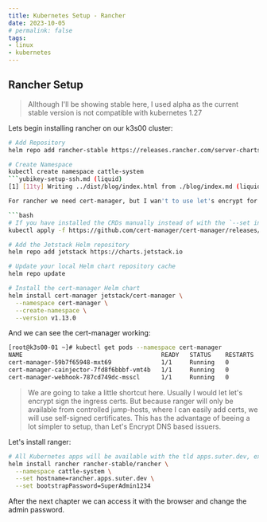 ```yaml
---
title: Kubernetes Setup - Rancher
date: 2023-10-05
# permalink: false
tags: 
- linux
- kubernetes
---
```


## Rancher Setup

> Allthough I'll be showing stable here, I used alpha as the current stable version is not compatible with kubernetes 1.27

Lets begin installing rancher on our k3s00 cluster:

```bash
# Add Repository
helm repo add rancher-stable https://releases.rancher.com/server-charts/stable

# Create Namespace
kubectl create namespace cattle-system
```yubikey-setup-ssh.md (liquid)
[1] [11ty] Writing ../dist/blog/index.html from ./blog/index.md (liquid)

For rancher we need cert-manager, but I wan't to use let's encrypt for almost everything. So we definitely need cert-manager:

```bash
# If you have installed the CRDs manually instead of with the `--set installCRDs=true` option added to your Helm install command, you should upgrade your CRD resources before upgrading the Helm chart:
kubectl apply -f https://github.com/cert-manager/cert-manager/releases/download/v1.13.0/cert-manager.crds.yaml

# Add the Jetstack Helm repository
helm repo add jetstack https://charts.jetstack.io

# Update your local Helm chart repository cache
helm repo update

# Install the cert-manager Helm chart
helm install cert-manager jetstack/cert-manager \
  --namespace cert-manager \
  --create-namespace \
  --version v1.13.0
```

And we can see the cert-manager working:

```bash
[root@k3s00-01 ~]# kubectl get pods --namespace cert-manager
NAME                                       READY   STATUS    RESTARTS   AGE
cert-manager-59b7f65948-mxt69              1/1     Running   0          39s
cert-manager-cainjector-7fd8f6bbbf-vmt4b   1/1     Running   0          39s
cert-manager-webhook-787cd749dc-msscl      1/1     Running   0          39s
```

> We are going to take a little shortcut here.
> Usually I would let let's encrypt sign the ingress certs. But because ranger will only be available from controlled jump-hosts, where I can easily add certs, we will use self-signed certificates. This has the advantage of beeing a lot simpler to setup, than Let's Encrypt DNS based issuers.

Let's install ranger:

```bash
# All Kubernetes apps will be available with the tld apps.suter.dev, except for some public facing stuff
helm install rancher rancher-stable/rancher \
  --namespace cattle-system \
  --set hostname=rancher.apps.suter.dev \
  --set bootstrapPassword=SuperAdmin1234
```

After the next chapter we can access it with the browser and change the admin password.
